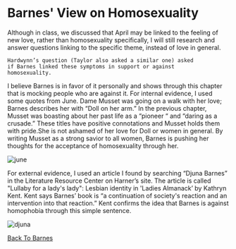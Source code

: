 # Barnes' View on Homosexuality

Although in class, we discussed that April may be linked to the feeling of new love, rather than homosexuality specifically,
I will still research and answer questions linking to the specific theme, instead of love in general. 

    Hardwynn’s question (Taylor also asked a similar one) asked
    if Barnes linked these symptoms in support or against 
    homosexuality. 
    
I believe Barnes is in favor of it personally and shows through this chapter that is mocking people who are against it. 
For internal evidence, I used some quotes from June. Dame Musset was going on a walk with her love; Barnes describes 
her with “Doll on her arm.” In the previous chapter, Musset was boasting about her past life as a “pioneer “ and 
“daring as a crusade.” These titles have positive connotations and Musset holds them with pride.She is not ashamed of 
her love for Doll or women in general. By writing Musset as a strong savior to all women, Barnes is pushing her thoughts 
for the acceptance of homosexuality through her. 

![june](https://lh3.googleusercontent.com/XDCUP8QEy4VT0F1lvSPyydV2bbm2fUiYR_R0hSbWR5UPayYNeZJ97SVUND_4QX6z9uU5efw=s0 "june")

   
  For external evidence, I used an article I found by searching “Djuna Barnes” in the Literature Resource Center 
on Harner’s site. The article is called "Lullaby for a lady's lady": Lesbian identity in 'Ladies Almanack’ by Kathryn Kent. 
Kent says Barnes’ book is “a continuation of society's reaction and an intervention into that reaction.” Kent confirms the
idea that Barnes is against homophobia through this simple sentence. 
	
![djuna](https://lh3.googleusercontent.com/-tG7uolrUD4w/WJTtNkssd8I/AAAAAAAAAEM/nmlmolveYGI_w_7OPer8MaHaSWW7Fy4CgCLcB/s0/djuna.jpg "djuna")

[Back To Barnes](/barnes/) 
